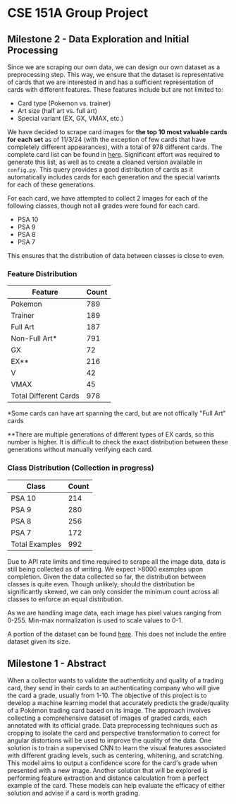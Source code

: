 # CSE 151A Group Project

## Milestone 2 - Data Exploration and Initial Processing

Since we are scraping our own data, we can design our own dataset as a preprocessing step. This way, we ensure that the dataset is representative of cards that we are interested in and has a sufficient representation of cards with different features. These features include but are not limited to:

- Card type (Pokemon vs. trainer)
- Art size (half art vs. full art)
- Special variant (EX, GX, VMAX, etc.)

We have decided to scrape card images for **the top 10 most valuable cards for each set** as of 11/3/24 (with the exception of few cards that have completely different appearances), with a total of 978 different cards. The complete card list can be found in [here](https://docs.google.com/document/d/1S45M2bVT3rBX15cnimlXmRDwiepWfXl3hs9HDs8nDyU/edit?usp=sharing). Significant effort was required to generate this list, as well as to create a cleaned version available in `config.py`. This query provides a good distribution of cards as it automatically includes cards for each generation and the special variants for each of these generations.

For each card, we have attempted to collect 2 images for each of the following classes, though not all grades were found for each card.

- PSA 10
- PSA 9
- PSA 8
- PSA 7

This ensures that the distribution of data between classes is close to even.

### Feature Distribution

| Feature               | Count |
| --------------------- | ----- |
| Pokemon               | 789   |
| Trainer               | 189   |
| Full Art              | 187   |
| Non-Full Art\*        | 791   |
| GX                    | 72    |
| EX\*\*                | 216   |
| V                     | 42    |
| VMAX                  | 45    |
| Total Different Cards | 978   |

\*Some cards can have art spanning the card, but are not offically "Full Art" cards

\*\*There are multiple generations of different types of EX cards, so this number is higher. It is difficult to check the exact distribution between these generations without manually verifying each card.

### Class Distribution (Collection in progress)

| Class          | Count |
| -------------- | ----- |
| PSA 10         | 214   |
| PSA 9          | 280   |
| PSA 8          | 256   |
| PSA 7          | 172   |
| Total Examples | 992   |

Due to API rate limits and time required to scrape all the image data, data is still being collected as of writing. We expect >8000 examples upon completion. Given the data collected so far, the distribution between classes is quite even. Though unlikely, should the distribution be significantly skewed, we can only consider the minimum count across all classes to enforce an equal distribution.

As we are handling image data, each image has pixel values ranging from 0-255. Min-max normalization is used to scale values to 0-1.

A portion of the dataset can be found [here](https://drive.google.com/drive/folders/1NuAWu848ER3avx0a-dhP88j1xvQZjNTi?usp=sharing). This does not include the entire dataset given its size.

## Milestone 1 - Abstract

When a collector wants to validate the authenticity and quality of a trading card, they send in their cards to an authenticating company who will give the card a grade, usually from 1-10. The objective of this project is to develop a machine learning model that accurately predicts the grade/quality of a Pokémon trading card based on its image. The approach involves collecting a comprehensive dataset of images of graded cards, each annotated with its official grade. Data preprocessing techniques such as cropping to isolate the card and perspective transformation to correct for angular distortions will be used to improve the quality of the data. One solution is to train a supervised CNN to learn the visual features associated with different grading levels, such as centering, whitening, and scratching. This model aims to output a confidence score for the card's grade when presented with a new image. Another solution that will be explored is performing feature extraction and distance calculation from a perfect example of the card. These models can help evaluate the efficacy of either solution and advise if a card is worth grading.

